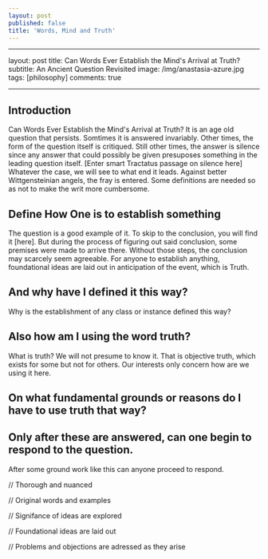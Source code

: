 ```yaml
---
layout: post
published: false
title: 'Words, Mind and Truth'
---
```

---
layout: post
title: Can Words Ever Establish the Mind's Arrival at Truth? 
subtitle: An Ancient Question Revisited
image: /img/anastasia-azure.jpg
tags: [philosophy]
comments: true

---

## Introduction
Can Words Ever Establish the Mind's Arrival at Truth? It is an age old question that persists. Somtimes it is answered invariably. Other times, the form of the question itself is critiqued. Still other times, the answer is silence since any answer that could possibly be given presuposes something in the leading question itself. [Enter smart Tractatus passage on silence here] Whatever the case, we will see to what end it leads. Against better Wittgensteinian angels, the fray is entered. Some definitions are needed so as not to make the writ more cumbersome. 

## Define How One is to establish something
The question is a good example of it. To skip to the conclusion, you will find it [here]. But during the process of figuring out said conclusion, some premises were made to arrive there. Without those steps, the conclusion may scarcely seem agreeable. For anyone to establish anything, foundational ideas are laid out in anticipation of the event, which is Truth.

## And why have I defined it this way?
Why is the establishment of any class or instance defined this way?

## Also how am I using the word truth?
What is truth? We will not presume to know it. That is objective truth, which exists for some but not for others. Our interests only concern how are we using it here.

## On what fundamental grounds or reasons do I have to use truth that way?


## Only after these are answered, can one begin to respond to the question.
After some ground work like this can anyone proceed to respond.
 
// Thorough and nuanced

// Original words and examples

// Signifance of ideas are explored

// Foundational ideas are laid out

// Problems and objections are adressed as they arise
